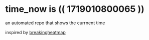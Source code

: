 # time_now is (( 1719010800065 ))

an automated repo that shows the currnent time

inspired by [breakingheatmap](https://github.com/breakingheatmap/breakingheatmap)